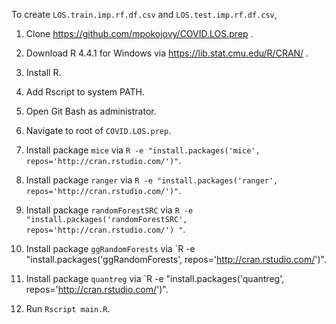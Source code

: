 To create `LOS.train.imp.rf.df.csv` and `LOS.test.imp.rf.df.csv`,

1. Clone https://github.com/mpokojovy/COVID.LOS.prep .

2. Download R 4.4.1 for Windows via https://lib.stat.cmu.edu/R/CRAN/ .

3. Install R.

4. Add Rscript to system PATH.

5. Open Git Bash as administrator.

6. Navigate to root of `COVID.LOS.prep`.

7. Install package `mice` via `R -e "install.packages('mice', repos='http://cran.rstudio.com/')"`.

8. Install package `ranger` via `R -e "install.packages('ranger', repos='http://cran.rstudio.com/')"`.

9. Install package `randomForestSRC` via `R -e "install.packages('randomForestSRC', repos='http://cran.rstudio.com/')
"`.

10. Install package `ggRandomForests` via `R -e "install.packages('ggRandomForests', repos='http://cran.rstudio.com/')".

11. Install package `quantreg` via `R -e "install.packages('quantreg', repos='http://cran.rstudio.com/')".

12. Run `Rscript main.R`.
